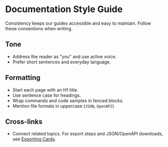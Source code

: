 # Documentation Style Guide

Consistency keeps our guides accessible and easy to maintain. Follow these conventions when writing.

## Tone
- Address the reader as "you" and use active voice.
- Prefer short sentences and everyday language.

## Formatting
- Start each page with an H1 title.
- Use sentence case for headings.
- Wrap commands and code samples in fenced blocks.
- Mention file formats in uppercase (`JSON`, `OpenAPI`).

## Cross-links
- Connect related topics. For export steps and JSON/OpenAPI downloads, see [Exporting Cards](./exporting-cards.md).
